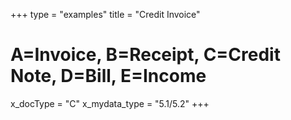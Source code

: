 +++
type = "examples"
title = "Credit Invoice"
# A=Invoice, B=Receipt, C=Credit Note, D=Bill, E=Income
x_docType = "C"
x_mydata_type = "5.1/5.2"
+++